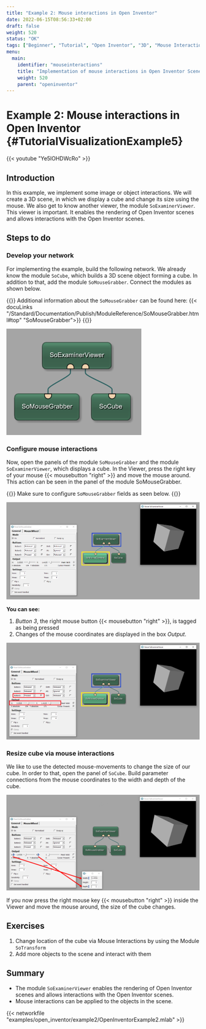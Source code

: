 ```yaml
---
title: "Example 2: Mouse interactions in Open Inventor"
date: 2022-06-15T08:56:33+02:00
draft: false
weight: 520
status: "OK"
tags: ["Beginner", "Tutorial", "Open Inventor", "3D", "Mouse Interactions"]
menu: 
  main:
    identifier: "mouseinteractions"
    title: "Implementation of mouse interactions in Open Inventor Scenes"
    weight: 520
    parent: "openinventor"
---
```

# Example 2: Mouse interactions in Open Inventor {#TutorialVisualizationExample5}

{{< youtube "Ye5lOHDWcRo" >}}

## Introduction
In this example, we implement some image or object interactions. We will create a 3D scene, in which we display a cube and change its size using the mouse. We also get to know another viewer, the module `SoExaminerViewer`. This viewer is important. It enables the rendering of Open Inventor scenes and allows interactions with the Open Inventor scenes.

## Steps to do
### Develop your network
For implementing the example, build the following network. We already know the module `SoCube`, which builds a 3D scene object forming a cube. In addition to that, add the module `SoMouseGrabber`. Connect the modules as shown below.

{{<alert class="info" caption="Extra Infos">}}
Additional information about the `SoMouseGrabber` can be found here: {{< docuLinks "/Standard/Documentation/Publish/ModuleReference/SoMouseGrabber.html#top" "SoMouseGrabber">}}
{{</alert>}}

[//]: <> (MVL-653)

![SoMouseGrabber](/images/tutorials/openinventor/V5_01.png "SoMouseGrabber")
### Configure mouse interactions
Now, open the panels of the module `SoMouseGrabber` and the module `SoExaminerViewer`, which displays a cube. In the Viewer, press the right key of your mouse {{< mousebutton "right" >}} and move the mouse around. This action can be seen in the panel of the module SoMouseGrabber.

{{<alert class="warning" caption="Attention">}}
Make sure to configure `SoMouseGrabber` fields as seen below.
{{</alert>}}

![SoMouseGrabber](/images/tutorials/openinventor/V5_02.png "SoMouseGrabber")

**You can see:**
1. *Button 3*, the right mouse button {{< mousebutton "right" >}}, is tagged as being pressed
2. Changes of the mouse coordinates are displayed in the box *Output*.

![Mouse Interactions](/images/tutorials/openinventor/V5_03.png "Mouse Interactions")

### Resize cube via mouse interactions

We like to use the detected mouse-movements to change the size of our cube. In order to that, open the panel of `SoCube`. Build parameter connections from the mouse coordinates to the width and depth of the cube.

![Change Cube size by Mouse Events](/images/tutorials/openinventor/V5_04.png "Change Cube size by Mouse Events")

If you now press the right mouse key {{< mousebutton "right" >}} inside the Viewer and move the mouse around, the size of the cube changes.

## Exercises
1. Change location of the cube via Mouse Interactions by using the Module `SoTransform`
1. Add more objects to the scene and interact with them

## Summary
* The module `SoExaminerViewer` enables the rendering of Open Inventor scenes and allows interactions with the Open Inventor scenes.
* Mouse interactions can be applied to the objects in the scene.

{{< networkfile "examples/open_inventor/example2/OpenInventorExample2.mlab" >}}
